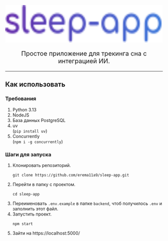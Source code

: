 
<div align = center>

<img src="./assets/logo.svg" width="610" height="120" alt="Logo">

<br>

<p style="font-size: 20px;">Простое приложение для трекинга сна с интеграцией ИИ.</p>

---

</div>

## Как использовать

### Требования
1. Python 3.13
2. NodeJS
3. База данных PostgreSQL
4. uv  
    (`pip install uv`)
5. Concurrently  
    (`npm i -g concurrently`)

### Шаги для запуска

1. Клонировать репозиторий.  
    ```console
    git clone https://github.com/erema11a9/sleep-app.git
    ```
2. Перейти в папку с проектом.  
    ```console
    cd sleep-app
    ```
3. Переименовать `.env.example` в папке `backend`, чтоб получилось `.env` и заполнить этот файл.
4. Запустить проект.  
    ```console
    npm start
    ```
5. Зайти на https://localhost:5000/
